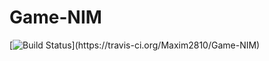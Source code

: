 # Game-NIM
[![Build Status](https://travis-ci.org/Maxim2810/Game-NIM.svg?branch=m..)](https://travis-ci.org/Maxim2810/Game-NIM)
